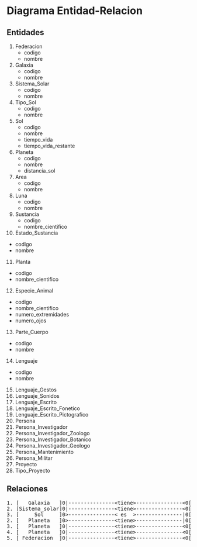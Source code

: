 # Diagrama Entidad-Relacion

## Entidades

1. Federacion<br />
   * codigo
   * nombre
2. Galaxia<br />
   * codigo
   * nombre
3. Sistema_Solar<br />
   * codigo
   * nombre
4. Tipo_Sol<br />
   * codigo
   * nombre
5. Sol<br />
   * codigo
   * nombre
   * tiempo_vida
   * tiempo_vida_restante
6. Planeta<br />
   * codigo
   * nombre
   * distancia_sol
7. Area<br />
   * codigo
   * nombre
8. Luna<br />
   * codigo
   * nombre
9. Sustancia<br />
   * codigo
   * nombre_cientifico
10. Estado_Sustancia<br />
   * codigo
   * nombre
11. Planta<br />
   * codigo
   * nombre_cientifico
12. Especie_Animal<br />
   * codigo
   * nombre_cientifico
   * numero_extremidades
   * numero_ojos
13. Parte_Cuerpo<br />
   * codigo
   * nombre
14. Lenguaje<br />
   * codigo
   * nombre
15. Lenguaje_Gestos
16. Lenguaje_Sonidos
17. Lenguaje_Escrito
18. Lenguaje_Escrito_Fonetico
19. Lenguaje_Escrito_Pictografico
20. Persona
21. Persona_Investigador
22. Persona_Investigador_Zoologo
23. Persona_Investigador_Botanico
24. Persona_Investigador_Geologo
25. Persona_Mantenimiento
26. Persona_Militar
27. Proyecto
28. Tipo_Proyecto

## Relaciones

<pre>
1. [   Galaxia   ]0|---------------&lt;tiene&gt;---------------&lt;0[Sistema_Solar]
2. [Sistema_solar]0|---------------&lt;tiene&gt;---------------&lt;0[   Planeta   ]
3. [     Sol     ]0&gt;---------------&lt; es  &gt;---------------|0[  Tipo_Sol   ]
2. [   Planeta   ]0&gt;---------------&lt;tiene&gt;---------------|0[     Sol     ]
3. [   Planeta   ]0|---------------&lt;tiene&gt;---------------&lt;0[    Area     ]
4. [   Planeta   ]0|---------------&lt;tiene&gt;---------------&lt;0[    Luna     ]
5. [ Federacion  ]0|---------------&lt;tiene&gt;---------------&lt;0[   Planeta   ]
</pre>

